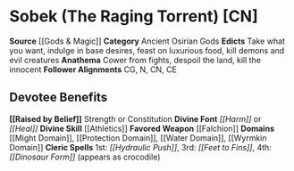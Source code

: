 ﻿---
ability:
- Strength
- Constitution
ability_boost:
- Strength
- Constitution
alignment: CN
deity:
- '[[DATABASE/deity/Sobek|Sobek]]'
deity_category: Ancient Osirian Gods
divine_font: Harm or Heal
domain:
- '[[DATABASE/domain/Might Domain|Might]]'
- '[[DATABASE/domain/Protection Domain|Protection]]'
- '[[DATABASE/domain/Water Domain|Water]]'
- '[[DATABASE/domain/Wyrmkin Domain|Wyrmkin]]'
favored_weapon: '[[DATABASE/weapon/Falchion|Falchion]]'
follower_alignment:
- N
- CG
- CN
- CE
id: '60'
name: Sobek
rarity: Common
skill:
- '[[DATABASE/skill/Athletics|Athletics]]'
source: '[[DATABASE/source/Gods & Magic|Gods & Magic]]'
trait: null
type: Deity

---
# Sobek (The Raging Torrent) [CN]

**Source** [[Gods & Magic]] 
**Category** Ancient Osirian Gods
**Edicts** Take what you want, indulge in base desires, feast on luxurious food, kill demons and evil creatures
**Anathema** Cower from fights, despoil the land, kill the innocent
**Follower Alignments** CG, N, CN, CE

## Devotee Benefits

**[[Raised by Belief]]** Strength or Constitution
**Divine Font** _[[Harm]]_ or _[[Heal]]_
**Divine Skill** [[Athletics]]
**Favored Weapon** [[Falchion]]
**Domains** [[Might Domain]], [[Protection Domain]], [[Water Domain]], [[Wyrmkin Domain]]
**Cleric Spells** 1st: _[[Hydraulic Push]]_, 3rd: _[[Feet to Fins]]_, 4th: _[[Dinosaur Form]]_ (appears as crocodile)